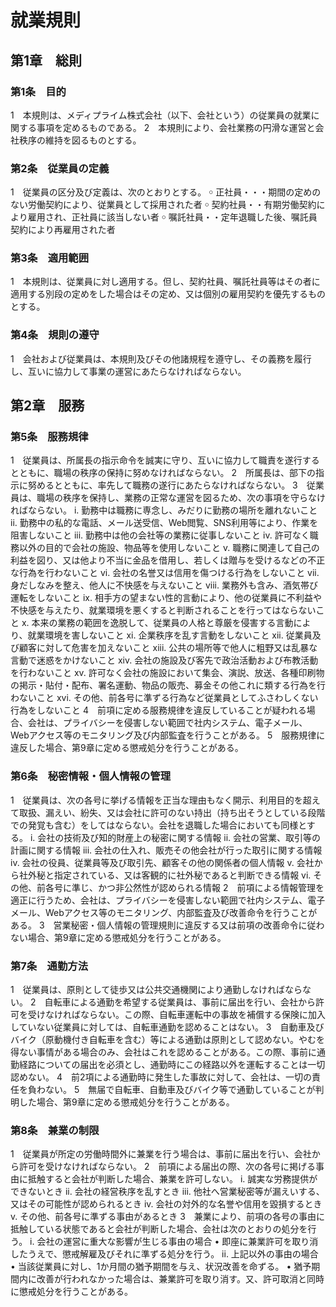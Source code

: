 # 就業規則

## 第1章　総則

### 第1条　目的

1　本規則は、メディプライム株式会社（以下、会社という）の従業員の就業に関する事項を定めるものである。
2　本規則により、会社業務の円滑な運営と会社秩序の維持を図るものとする。

### 第2条　従業員の定義

1　従業員の区分及び定義は、次のとおりとする。
￮	正社員・・・期間の定めのない労働契約により、従業員として採用された者
￮	契約社員・・有期労働契約により雇用され、正社員に該当しない者
￮	嘱託社員・・定年退職した後、嘱託員契約により再雇用された者

### 第3条　適用範囲

1　本規則は、従業員に対し適用する。但し、契約社員、嘱託社員等はその者に適用する別段の定めをした場合はその定め、又は個別の雇用契約を優先するものとする。

### 第4条　規則の遵守

1　会社および従業員は、本規則及びその他諸規程を遵守し、その義務を履行し、互いに協力して事業の運営にあたらなければならない。

## 第2章　服務

### 第5条　服務規律

1　従業員は、所属長の指示命令を誠実に守り、互いに協力して職責を遂行するとともに、職場の秩序の保持に努めなければならない。
2　所属長は、部下の指示に努めるとともに、率先して職務の遂行にあたらなければならない。
3　従業員は、職場の秩序を保持し、業務の正常な運営を図るため、次の事項を守らなければならない。
i.	勤務中は職務に専念し、みだりに勤務の場所を離れないこと
ii.	勤務中の私的な電話、メール送受信、Web閲覧、SNS利用等により、作業を阻害しないこと
iii.	勤務中は他の会社等の業務に従事しないこと
iv.	許可なく職務以外の目的で会社の施設、物品等を使用しないこと
v.	職務に関連して自己の利益を図り、又は他より不当に金品を借用し、若しくは贈与を受けるなどの不正な行為を行わないこと
vi.	会社の名誉又は信用を傷つける行為をしないこと
vii.	身だしなみを整え、他人に不快感を与えないこと
viii.	業務外も含み、酒気帯び運転をしないこと
ix.	相手方の望まない性的言動により、他の従業員に不利益や不快感を与えたり、就業環境を悪くすると判断されることを行ってはならないこと
x.	本来の業務の範囲を逸脱して、従業員の人格と尊厳を侵害する言動により、就業環境を害しないこと
xi.	企業秩序を乱す言動をしないこと
xii.	従業員及び顧客に対して危害を加えないこと
xiii.	公共の場所等で他人に粗野又は乱暴な言動で迷惑をかけないこと
xiv.	会社の施設及び客先で政治活動および布教活動を行わないこと
xv.	許可なく会社の施設において集会、演説、放送、各種印刷物の掲示・貼付・配布、署名運動、物品の販売、募金その他これに類する行為を行わないこと
xvi.	その他、前各号に準ずる行為など従業員としてふさわしくない行為をしないこと
4　前項に定める服務規律を違反していることが疑われる場合、会社は、プライバシーを侵害しない範囲で社内システム、電子メール、Webアクセス等のモニタリング及び内部監査を行うことがある。
5　服務規律に違反した場合、第9章に定める懲戒処分を行うことがある。

### 第6条　秘密情報・個人情報の管理
1　従業員は、次の各号に挙げる情報を正当な理由もなく開示、利用目的を超えて取扱、漏えい、紛失、又は会社に許可のない持出（持ち出そうとしている段階での発覚も含む）をしてはならない。会社を退職した場合においても同様とする。
i.	会社の技術及び知的財産上の秘密に関する情報
ii.	会社の営業、取引等の計画に関する情報
iii.	会社の仕入れ、販売その他会社が行った取引に関する情報
iv.	会社の役員、従業員等及び取引先、顧客その他の関係者の個人情報
v.	会社から社外秘と指定されている、又は客観的に社外秘であると判断できる情報
vi.	その他、前各号に準じ、かつ非公然性が認められる情報
2　前項による情報管理を適正に行うため、会社は、プライバシーを侵害しない範囲で社内システム、電子メール、Webアクセス等のモニタリング、内部監査及び改善命令を行うことがある。
3　営業秘密・個人情報の管理規則に違反する又は前項の改善命令に従わない場合、第9章に定める懲戒処分を行うことがある。

### 第7条　通勤方法
1　従業員は、原則として徒歩又は公共交通機関により通勤しなければならない。
2　自転車による通勤を希望する従業員は、事前に届出を行い、会社から許可を受けなければならない。この際、自転車運転中の事故を補償する保険に加入していない従業員に対しては、自転車通勤を認めることはない。
3　自動車及びバイク（原動機付き自転車を含む）等による通勤は原則として認めない。やむを得ない事情がある場合のみ、会社はこれを認めることがある。この際、事前に通勤経路についての届出を必須とし、通勤時にこの経路以外を運転することは一切認めない。
4　前2項による通勤時に発生した事故に対して、会社は、一切の責任を負わない。
5　無届で自転車、自動車及びバイク等で通勤していることが判明した場合、第9章に定める懲戒処分を行うことがある。

### 第8条　兼業の制限
1　従業員が所定の労働時間外に兼業を行う場合は、事前に届出を行い、会社から許可を受けなければならない。
2　前項による届出の際、次の各号に掲げる事由に抵触すると会社が判断した場合、兼業を許可しない。 
i.	誠実な労務提供ができないとき
ii.	会社の経営秩序を乱すとき
iii.	他社へ営業秘密等が漏えいする、又はその可能性が認められるとき
iv.	会社の対外的な名誉や信用を毀損するとき
v.	その他、前各号に準ずる事由があるとき
3　兼業により、前項の各号の事由に抵触している状態であると会社が判断した場合、会社は次のとおりの処分を行う。
i.	会社の運営に重大な影響が生じる事由の場合
•	即座に兼業許可を取り消したうえで、懲戒解雇及びそれに準ずる処分を行う。
ii.	上記以外の事由の場合
•	当該従業員に対し、1か月間の猶予期間を与え、状況改善を命ずる。
•	猶予期間内に改善が行われなかった場合は、兼業許可を取り消す。又、許可取消と同時に懲戒処分を行うことがある。
